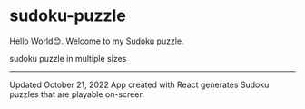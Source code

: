 # sudoku-puzzle
<p>
Hello World😊. Welcome to my Sudoku puzzle.
</p>
<p>
 sudoku puzzle in multiple sizes
</p>

---
Updated October 21, 2022
App created with React
generates Sudoku puzzles that are playable on-screen
